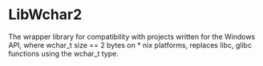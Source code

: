 # LibWchar2

The wrapper library for compatibility with projects written for the Windows API, where wchar_t size == 2 bytes on * nix platforms, replaces libc, glibc functions using the wchar_t type.

